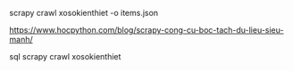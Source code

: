 scrapy crawl xosokienthiet -o items.json

https://www.hocpython.com/blog/scrapy-cong-cu-boc-tach-du-lieu-sieu-manh/

sql
scrapy crawl xosokienthiet